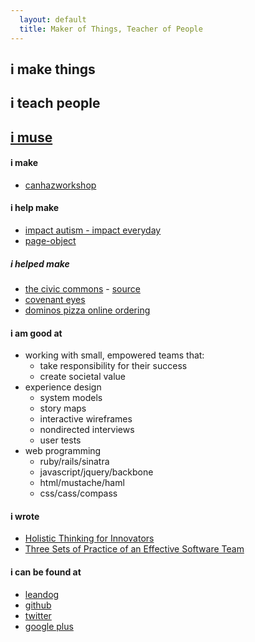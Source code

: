 ```yaml
---
  layout: default
  title: Maker of Things, Teacher of People
---
```


## i make things

## i teach people

## [i muse](/musings/)

#### i make
  * [canhazworkshop](http://canhazworkshop.com)

#### i help make
  * [impact autism - impact everyday](http://impactautism.org/solution/impacteveryday/)
  * [page-object](https://github.com/cheezy/page-object)

##### i helped make
  * [the civic commons](http://theciviccommons.com) - [source](https://github.com/CivicCommons/CivicCommons)
  * [covenant eyes](http://www.covenanteyes.com)
  * [dominos pizza online ordering](http://express.dominos.com)

#### i am good at
* working with small, empowered teams that:
  * take responsibility for their success
  * create societal value
* experience design
  * system models
  * story maps
  * interactive wireframes
  * nondirected interviews
  * user tests
* web programming
  * ruby/rails/sinatra
  * javascript/jquery/backbone
  * html/mustache/haml
  * css/cass/compass


#### i wrote
  * [Holistic Thinking for Innovators](http://businessinnovationfactory.com/weblog/introduction-holistic-thinking-innovator)
  * [Three Sets of Practice of an Effective Software Team](http://pillartechnology.com/blog/?p=205)

#### i can be found at
  * [leandog](http://leandog.com/who-we-are/team/sporting-dogs/zee-spencer-1/)
  * [github](http://github.com/zspencer)
  * [twitter](http://twitter.com/zspencer)
  * [google plus](https://plus.google.com/u/1/107098760722539280474)
